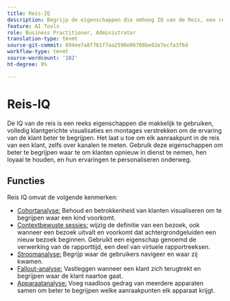 ```yaml
---
title: Reis-IQ
description: Begrijp de eigenschappen die omhoog IQ van de Reis, een reeks eigenschappen vormen die deel van Adobe Analytics uitmaken.
feature: AI Tools
role: Business Practitioner, Administrator
translation-type: tm+mt
source-git-commit: 894ee7a8f761f7aa2590e06708be82e7ecfa3f6d
workflow-type: tm+mt
source-wordcount: '182'
ht-degree: 0%

---
```



# Reis-IQ

De IQ van de reis is een reeks eigenschappen die makkelijk te gebruiken, volledig klantgerichte visualisaties en montages verstrekken om de ervaring van de klant beter te begrijpen. Het laat u toe om elk aanraakpunt in de reis van een klant, zelfs over kanalen te meten. Gebruik deze eigenschappen om beter te begrijpen waar te om klanten opnieuw in dienst te nemen, hen loyaal te houden, en hun ervaringen te personaliseren onderweg.

## Functies

Reis IQ omvat de volgende kenmerken:

* [Cohortanalyse:](visualizations/cohort-table/cohort-analysis.md) Behoud en betrokkenheid van klanten visualiseren om te begrijpen waar een kind voorkomt.
* [Contextbewuste sessies:](../../components/vrs/vrs-report-time-processing.md) wijzig de definitie van een bezoek, ook wanneer een bezoek uitvalt en voorkomt dat achtergrondgeluiden een nieuw bezoek beginnen. Gebruikt een eigenschap genoemd de verwerking van de rapporttijd, een deel van virtuele rapportreeksen.
* [Stroomanalyse:](visualizations/c-flow/flow.md) Begrijp waar de gebruikers navigeer en waar zij kwamen.
* [Fallout-analyse:](visualizations/fallout/fallout-flow.md) Vastleggen wanneer een klant zich terugtrekt en begrijpen waar de klant naartoe gaat.
* [Apparaatanalyse:](../../components/cda/overview.md) Voeg naadloos gedrag van meerdere apparaten samen om beter te begrijpen welke aanraakpunten elk apparaat krijgt.
